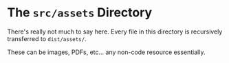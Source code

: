 # The `src/assets` Directory

There's really not much to say here. Every file in this directory is recursively transferred to `dist/assets/`.

These can be images, PDFs, etc... any non-code resource essentially.

